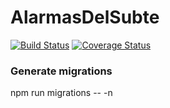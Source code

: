 # AlarmasDelSubte

[![Build Status](https://travis-ci.org/feldmatias/AlarmasDelSubte.svg?branch=master)](https://travis-ci.org/feldmatias/AlarmasDelSubte)
[![Coverage Status](https://coveralls.io/repos/github/feldmatias/AlarmasDelSubte/badge.svg?branch=master)](https://coveralls.io/github/feldmatias/AlarmasDelSubte?branch=master)

### Generate migrations
npm run migrations -- -n <migration name>
